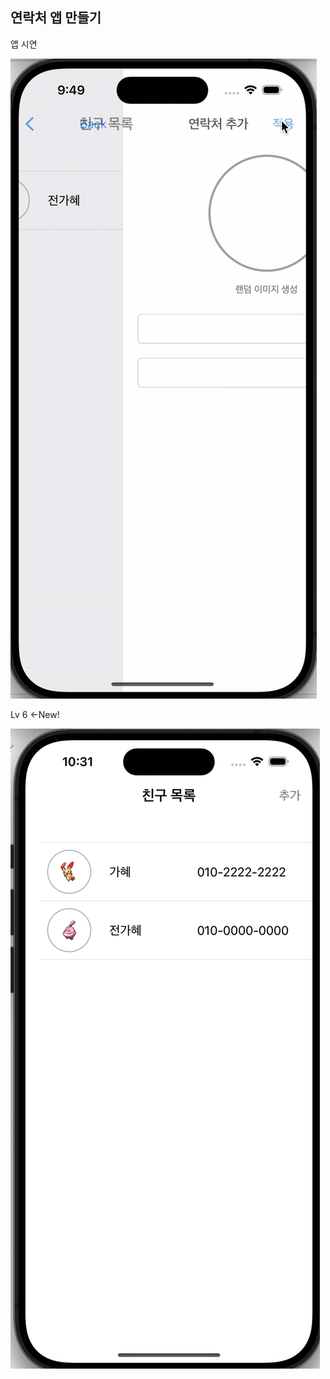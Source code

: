 
## 연락처 앱 만들기

앱 시연


![앱화면](https://github.com/gahyejeon/pokeContact/blob/main/2024-07-199.49.48-ezgif.com-video-to-gif-converter.gif)

Lv 6 <-New!


![lv6](https://github.com/gahyejeon/pokeContact/blob/main/스크린샷%202024-07-19%20오전%2010.32.05.png)
